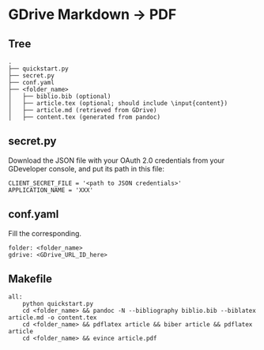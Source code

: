 # GDrive Markdown → PDF

## Tree

    .
    ├── quickstart.py
    ├── secret.py
    ├── conf.yaml
    ├── <folder_name>
    │   ├── biblio.bib (optional)
    │   ├── article.tex (optional; should include \input{content})
    │   ├── article.md (retrieved from GDrive)
    │   ├── content.tex (generated from pandoc)

## secret.py

Download the JSON file with your OAuth 2.0 credentials from your GDeveloper console, and put its path in this file:

    CLIENT_SECRET_FILE = '<path to JSON credentials>'
    APPLICATION_NAME = 'XXX'

## conf.yaml

Fill the corresponding.

    folder: <folder_name>
    gdrive: <GDrive_URL_ID_here>

## Makefile

    all:
        python quickstart.py
        cd <folder_name> && pandoc -N --bibliography biblio.bib --biblatex article.md -o content.tex
        cd <folder_name> && pdflatex article && biber article && pdflatex article
        cd <folder_name> && evince article.pdf
